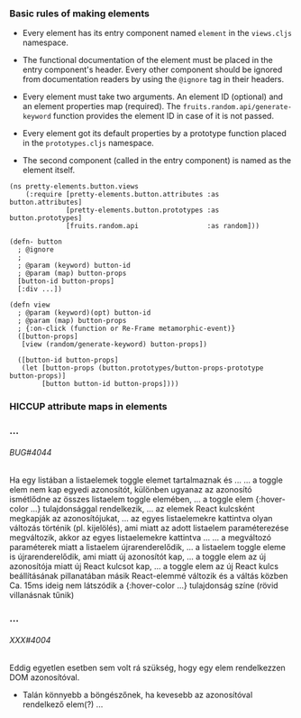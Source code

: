 
### Basic rules of making elements

- Every element has its entry component named `element` in the `views.cljs` namespace.

- The functional documentation of the element must be placed in the entry
  component's header. Every other component should be ignored from documentation
  readers by using the `@ignore` tag in their headers.

- Every element must take two arguments. An element ID (optional) and an element
  properties map (required).
  The `fruits.random.api/generate-keyword` function provides the element ID in case of it
  is not passed.

- Every element got its default properties by a prototype function placed in the
  `prototypes.cljs` namespace.

- The second component (called in the entry component) is named as the element itself.

```
(ns pretty-elements.button.views
    (:require [pretty-elements.button.attributes :as button.attributes]  
              [pretty-elements.button.prototypes :as button.prototypes]  
              [fruits.random.api                 :as random]))

(defn- button
  ; @ignore
  ;
  ; @param (keyword) button-id
  ; @param (map) button-props
  [button-id button-props]
  [:div ...])

(defn view
  ; @param (keyword)(opt) button-id
  ; @param (map) button-props
  ; {:on-click (function or Re-Frame metamorphic-event)}
  ([button-props]
   [view (random/generate-keyword) button-props])

  ([button-id button-props]
   (let [button-props (button.prototypes/button-props-prototype button-props)]
        [button button-id button-props])))
```

### HICCUP attribute maps in elements


### ...

###### BUG#4044

Ha egy listában a listaelemek toggle elemet tartalmaznak és ...
... a toggle elem nem kap egyedi azonosítót, különben ugyanaz az azonosító
    ismétlődne az összes listaelem toggle elemében,
... a toggle elem {:hover-color ...} tulajdonsággal rendelkezik,
... az elemek React kulcsként megkapják az azonosítójukat,
... az egyes listaelemekre kattintva olyan változás történik (pl. kijelölés),
    ami miatt az adott listaelem paraméterezése megváltozik,
akkor az egyes listaelemekre kattintva ...
... a megváltozó paraméterek miatt a listaelem újrarenderelődik,
... a listaelem toggle eleme is újrarenderelődik, ami miatt új azonosítót kap,
... a toggle elem az új azonosítója miatt új React kulcsot kap,
... a toggle elem az új React kulcs beállításának pillanatában másik React-elemmé
    változik és a váltás közben Ca. 15ms ideig nem látszódik a {:hover-color ...}
    tulajdonság színe (rövid villanásnak tűnik)

### ...

###### XXX#4004

Eddig egyetlen esetben sem volt rá szükség, hogy egy elem rendelkezzen DOM azonosítóval.

+ Talán könnyebb a böngészőnek, ha kevesebb az azonosítóval rendelkező elem(?) ...
